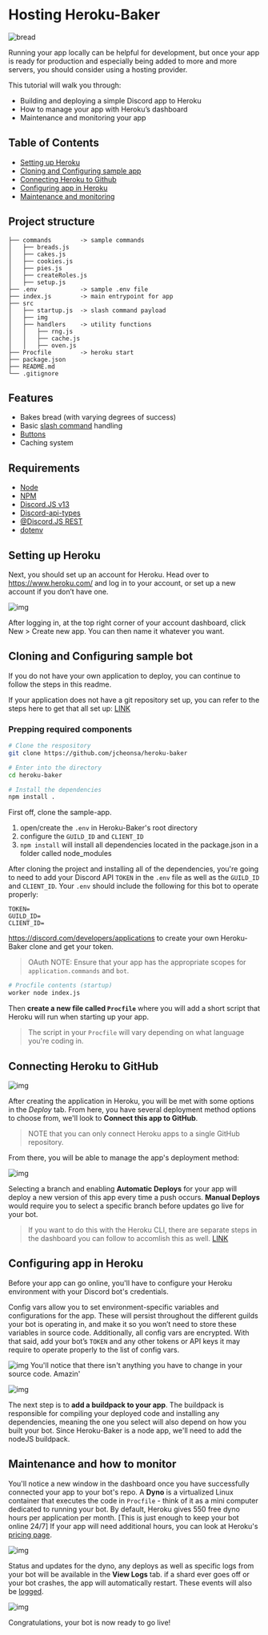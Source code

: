 # Hosting Heroku-Baker

![bread](./src/img/baking.gif)

Running your app locally can be helpful for development, but once your app is ready for production and especially being added to more and more servers, you should consider using a hosting provider.

This tutorial will walk you through:
- Building and deploying a simple Discord app to Heroku
- How to manage your app with Heroku’s dashboard
- Maintenance and monitoring your app

## Table of Contents

* [Setting up Heroku](#setting-up-heroku)
* [Cloning and Configuring sample app](#cloning-and-configuring-sample-app)
* [Connecting Heroku to Github](#connecting-heroku-to-github)
* [Configuring app in Heroku](#configuring-app-in-heroku)
* [Maintenance and monitoring](#maintenance-and-how-to-monitor)

## Project structure

```
├── commands        -> sample commands
│   ├── breads.js
│   ├── cakes.js
│   ├── cookies.js
│   ├── pies.js
│   ├── createRoles.js
│   ├── setup.js
├── .env            -> sample .env file
├── index.js        -> main entrypoint for app
├── src    
│   ├── startup.js  -> slash command payload
│   ├── img
│   ├── handlers    -> utility functions
│   │   ├── rng.js
│   │   ├── cache.js
│   │   ├── oven.js
├── Procfile        -> heroku start
├── package.json
├── README.md
└── .gitignore
```

## Features

- Bakes bread (with varying degrees of success)
- Basic [slash command](https://discord.com/developers/docs/interactions/application-commands) handling
- [Buttons](https://discord.com/developers/docs/interactions/message-components#buttons)
- Caching system

## Requirements

- [Node](https://nodejs.org/en/)
- [NPM](https://www.npmjs.com/)
- [Discord.JS v13](https://discord.js.org/#/)
- [Discord-api-types](https://www.npmjs.com/package/discord-api-types)
- [@Discord.JS REST](https://www.npmjs.com/package/@discordjs/rest)
- [dotenv](https://www.npmjs.com/package/dotenv)

## Setting up Heroku
Next, you should set up an account for Heroku. Head over to https://www.heroku.com/ and log in to your account, or set up a new account if you don’t have one.

![img](./src/img/login.png)

After logging in, at the top right corner of your account dashboard, click New > Create new app. You can then name it whatever you want.

## Cloning and Configuring sample bot
If you do not have your own application to deploy, you can continue to follow the steps in this readme.

If your application does not have a git repository set up, you can refer to the steps here to get that all set up: [LINK](https://git-scm.com/book/en/v2/Getting-Started-First-Time-Git-Setup)

### Prepping required components

```bash
# Clone the respository
git clone https://github.com/jcheonsa/heroku-baker

# Enter into the directory
cd heroku-baker

# Install the dependencies
npm install .
```
First off, clone the sample-app. 

1) open/create the `.env` in Heroku-Baker's root directory
2) configure the `GUILD_ID` and `CLIENT_ID`
3) `npm install` will install all dependencies located in the package.json in a folder called node_modules

After cloning the project and installing all of the dependencies, you're going to need to add your Discord API `TOKEN` in the `.env` file as well as the `GUILD_ID` and `CLIENT_ID`. Your `.env` should include the following for this bot to operate properly:
```
TOKEN=
GUILD_ID=
CLIENT_ID=
```
https://discord.com/developers/applications to create your own Heroku-Baker clone and get your token.

>OAuth NOTE: Ensure that your app has the appropriate scopes for `application.commands` and `bot`.

```bash
# Procfile contents (startup)
worker node index.js
```
Then **create a new file called `Procfile`** where you will add a short script that Heroku will run when starting up your app. 
> The script in your `Procfile` will vary depending on what language you're coding in.

## Connecting Heroku to GitHub

![img](./src/img/connectGH.png)

After creating the application in Heroku, you will be met with some options in the *Deploy* tab. From here, you have several deployment method options to choose from, we'll look to **Connect this app to GitHub**.
 
>NOTE that you can only connect Heroku apps to a single GitHub repository. 

From there, you will be able to manage the app's deployment method:

![img](./src/img/deploy.png)

Selecting a branch and enabling **Automatic Deploys** for your app will deploy a new version of this app every time a push occurs. **Manual Deploys** would require you to select a specific branch before updates go live for your bot. 

>If you want to do this with the Heroku CLI, there are separate steps in the dashboard you can follow to accomlish this as well. [LINK](https://devcenter.heroku.com/articles/heroku-cli)

## Configuring app in Heroku

Before your app can go online, you'll have to configure your Heroku environment with your Discord bot's credentials.

Config vars allow you to set environment-specific variables and configurations for the app. These will persist throughout the different guilds your bot is operating in, and make it so you won’t need to store these variables in source code. Additionally, all config vars are encrypted. With that said, add your bot’s `TOKEN` and any other tokens or API keys it may require to operate properly to the list of config vars.

![img](./src/img/configVars.png)
You'll notice that there isn't anything you have to change in your source code. Amazin'

![img](./src/img/buildpack.png)

The next step is to **add a buildpack to your app**. The buildpack is responsible for compiling your deployed code and installing any dependencies, meaning the one you select will also depend on how you built your bot. Since Heroku-Baker is a node app, we'll need to add the nodeJS buildpack.

## Maintenance and how to monitor

You'll notice a new window in the dashboard once you have successfully connected your app to your bot's repo. A **Dyno** is a virtualized Linux container that executes the code in `Procfile` - think of it as a mini computer dedicated to running your bot. By default, Heroku gives 550 free dyno hours per application per month. [This is just enough to keep your bot online 24/7] If your app will need additional hours, you can look at Heroku's [pricing page](https://www.heroku.com/pricing).

![img](./src/img/view%20logs.png)

Status and updates for the dyno, any deploys as well as specific logs from your bot will be available in the **View Logs** tab. if a shard ever goes off or your bot crashes, the app will automatically restart. These events will also be [logged](https://devcenter.heroku.com/articles/logging).

![img](./src/img/dynos.png)

Congratulations, your bot is now ready to go live!